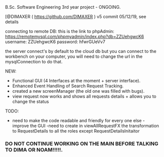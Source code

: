 
B.Sc. Software Engineering 3rd year project - ONGOING.

[@DIMAXER ( https://github.com/DIMAXER ) v5 commit 05/12/19, see details

connecting to remote DB:
this is the link to phpAdmin: https://remotemysql.com/phpmyadmin/index.php?db=ZZUehgwcK6
username: ZZUehgwcK6
password: hfwrGUeVv7

the server connect's by default to the cloud db but you can connect to the workbench
on your computer, you will need to change the url in the mysqlConnection to do that.


NEW:

- Functional GUI (4 Interfaces at the moment + server interface).
- Enhanced Event Handling of Search Request Tracking.
- created a new screenManager (the old one was filled with bugs).
- view request now works and shows all requests details + allows you to change the status

TODO:
- need to make the code readable and friendly for every one else
-improve the GUI
-need to create in viewAllRequestFX  the transformation to RequestDetails to all the roles except RequestDetailsInitaitor

### DO NOT CONTINUE WORKING ON THE MAIN BEFORE TALKING TO DIMA OR NOAM!!!!!.
